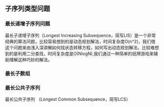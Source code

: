 ## 子序列类型问题
### 最长递增子序列问题

最长子递增子序列（Longest Increasing Subsequence，简写LIS）是一个非常经典的算法问题，比较容易想到的是动态规划解法，时间复杂度O(n^2)，我们借这个问题来由浅入深讲解如何找状态转移方程，如何写出动态规划解法。比较难想到的是利用二分查找，时间复杂度是O(NlogN),我们通过一种简单的纸牌游戏来辅助理解这种巧妙的解法。

### 最长子数组

### 最长公共子序列 

最长公共子序列 （Longest Common Subsequence，简写LCS） 